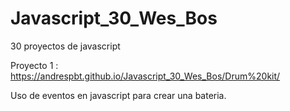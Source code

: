 # Javascript_30_Wes_Bos
30 proyectos de javascript


Proyecto 1 : https://andrespbt.github.io/Javascript_30_Wes_Bos/Drum%20kit/ 

Uso de eventos en javascript para crear una bateria.
